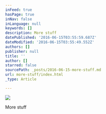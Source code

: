 ```yaml
---
inFeed: true
hasPage: true
inNav: false
inLanguage: null
keywords: []
description: More stuff
datePublished: '2016-06-15T03:55:59.687Z'
dateModified: '2016-06-15T03:55:49.552Z'
authors: []
publisher: null
title: ''
author: []
starred: false
sourcePath: _posts/2016-06-15-more-stuff.md
url: more-stuff/index.html
_type: Article

---
```

![](https://the-grid-user-content.s3-us-west-2.amazonaws.com/6a854bc6-4dd9-4ef2-a95c-9ac5f8c05533.jpg)

More stuff
